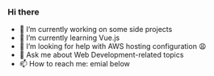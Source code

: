 ### Hi there

- 🔭 I’m currently working on some side projects
- 🌱 I’m currently learning Vue.js
- 🤔 I’m looking for help with AWS hosting configuration 😩
- 💬 Ask me about Web Development-related topics
- 📫 How to reach me: emial below
